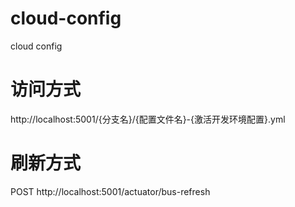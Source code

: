 # cloud-config

cloud config


# 访问方式
http://localhost:5001/{分支名}/{配置文件名}-{激活开发环境配置}.yml

# 刷新方式
POST
http://localhost:5001/actuator/bus-refresh